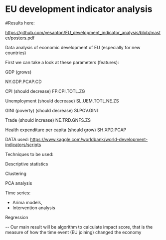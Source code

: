 # EU development indicator analysis

#Results here: 

https://github.com/yesanton/EU_development_indicator_analysis/blob/master/posters.pdf

Data analysis of economic development of EU (especially for new countries) 


First we can take a look at these parameters (features):

GDP (grows)

NY.GDP.PCAP.CD

CPI (should decrease)
FP.CPI.TOTL.ZG

Unemployment (should decrease)
SL.UEM.TOTL.NE.ZS

GINI (poverty) (should decrease)
SI.POV.GINI

Trade (should increase)
NE.TRD.GNFS.ZS

Health expenditure per capita (should grow)
SH.XPD.PCAP

DATA used:
https://www.kaggle.com/worldbank/world-development-indicators/scripts

Techniques to be used:

Descriptive statistics

Clustering

PCA analysis

Time series: 

- Arima models, 
- Intervention analysis

Regression


-- Our main result will be algorithm to calculate impact score, that is the measure of how the time event (EU joining) changed the economy



